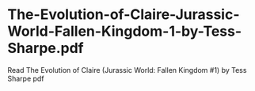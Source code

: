 # The-Evolution-of-Claire-Jurassic-World-Fallen-Kingdom-1-by-Tess-Sharpe.pdf
Read The Evolution of Claire (Jurassic World: Fallen Kingdom #1) by Tess Sharpe pdf
